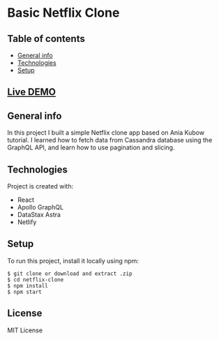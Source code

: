 # Basic Netflix Clone

## Table of contents
* [General info](#general-info)
* [Technologies](#technologies)
* [Setup](#setup)

## [Live DEMO](https://netflix-clone-astradb.netlify.app/)

## General info
 In this project I built a simple Netflix clone app based on Ania Kubow tutorial. I learned how to fetch data from Cassandra database using the GraphQL API, and learn how to use pagination and slicing. 
	
## Technologies
Project is created with:
* React
* Apollo GraphQL
* DataStax Astra
* Netlify 
	
## Setup
To run this project, install it locally using npm:

```
$ git clone or download and extract .zip
$ cd netflix-clone
$ npm install
$ npm start
```

## License
MIT License
